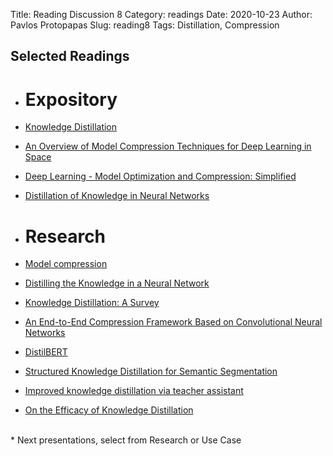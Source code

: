 Title: Reading Discussion 8
Category: readings
Date: 2020-10-23
Author: Pavlos Protopapas
Slug: reading8
Tags: Distillation, Compression



## Selected Readings

- # Expository
- [Knowledge Distillation](https://medium.com/neuralmachine/knowledge-distillation-dc241d7c2322)
- [An Overview of Model Compression Techniques for Deep Learning in Space](https://medium.com/gsi-technology/an-overview-of-model-compression-techniques-for-deep-learning-in-space-3fd8d4ce84e5)
- [Deep Learning - Model Optimization and Compression: Simplified](https://towardsdatascience.com/machine-learning-models-compression-and-quantization-simplified-a302ddf326f2)
- [Distillation of Knowledge in Neural Networks](https://towardsdatascience.com/distillation-of-knowledge-in-neural-networks-cc02f79698b6)

 
- # Research
- [Model compression](http://www.niculescu-mizil.org/papers/rtpp364-bucila.rev2.pdf)
- [Distilling the Knowledge in a Neural Network](https://arxiv.org/abs/1503.02531)
- [Knowledge Distillation: A Survey](https://arxiv.org/abs/2006.05525)
- [An End-to-End Compression Framework Based on Convolutional Neural Networks](https://arxiv.org/pdf/1708.00838v1.pdf)
- [DistilBERT](https://arxiv.org/pdf/1910.01108.pdf)
- [Structured Knowledge Distillation for Semantic Segmentation](https://openaccess.thecvf.com/content_CVPR_2019/papers/Liu_Structured_Knowledge_Distillation_for_Semantic_Segmentation_CVPR_2019_paper.pdf)
- [Improved knowledge distillation via teacher assistant](https://arxiv.org/abs/1902.03393)
- [On the Efficacy of Knowledge Distillation](https://arxiv.org/pdf/1910.01348.pdf)


    
<br>
* Next presentations, select from Research or Use Case